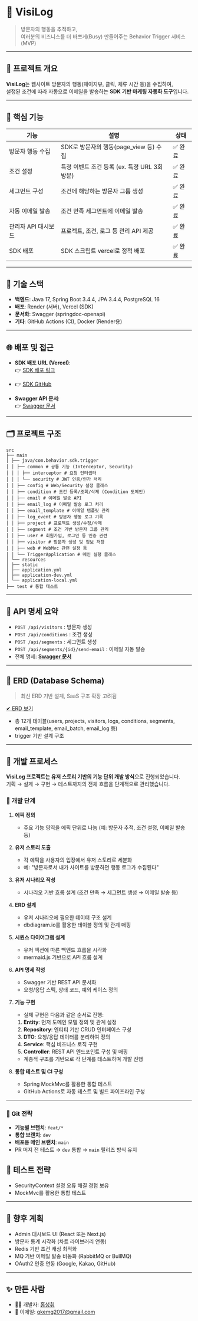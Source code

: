 # 🏅 VisiLog

> 방문자의 행동을 추적하고,  
> 여러분의 비즈니스를 더 바쁘게(Busy) 만들어주는 Behavior Trigger 서비스 (MVP)

---

## 🧠 프로젝트 개요

**VisiLog**는 웹사이트 방문자의 행동(페이지뷰, 클릭, 체류 시간 등)을 수집하여,  
설정된 조건에 따라 자동으로 이메일을 발송하는 **SDK 기반 마케팅 자동화 도구**입니다.

---

## 📌 핵심 기능

| 기능 | 설명 | 상태 |
|------|------|------|
| 방문자 행동 수집 | SDK로 방문자의 행동(page_view 등) 수집 | ✅ 완료 |
| 조건 설정 | 특정 이벤트 조건 등록 (ex. 특정 URL 3회 방문) | ✅ 완료 |
| 세그먼트 구성 | 조건에 해당하는 방문자 그룹 생성 | ✅ 완료 |
| 자동 이메일 발송 | 조건 만족 세그먼트에 이메일 발송 | ✅ 완료 |
| 관리자 API 대시보드 | 프로젝트, 조건, 로그 등 관리 API 제공 | ✅ 완료 |
| SDK 배포 | SDK 스크립트 vercel로 정적 배포 | ✅ 완료 |

---

## 🚀 기술 스택

- **백엔드**: Java 17, Spring Boot 3.4.4, JPA 3.4.4, PostgreSQL 16
- **배포**: Render (서버), Vercel (SDK)
- **문서화**: Swagger (springdoc-openapi)
- **기타**: GitHub Actions (CI), Docker (Render용)

---

## 🌐 배포 및 접근

- **SDK 배포 URL (Vercel)**:  
  👉 [SDK 배포 링크](https://behavior-tracking-sdk.vercel.app/sdk.js)
- 👉 [SDK GitHub](https://github.com/SungHuii/behavior-tracking-sdk)


- **Swagger API 문서**:  
  👉 [Swagger 문서](https://sdk-behavior-trigger-mvp.onrender.com/swagger-ui/index.html)

---

## 🗂️ 프로젝트 구조

```
src
├── main
│ ├── java/com.behavior.sdk.trigger
│ │ ├── common # 공통 기능 (Interceptor, Security)
│ │ │ ├── interceptor # 요청 인터셉터
│ │ │ └── security # JWT 인증/인가 처리
│ │ ├── config # Web/Security 설정 클래스
│ │ ├── condition # 조건 등록/조회/삭제 (Condition 도메인)
│ │ ├── email # 이메일 발송 API
│ │ ├── email_log # 이메일 발송 로그 처리
│ │ ├── email_template # 이메일 템플릿 관리
│ │ ├── log_event # 방문자 행동 로그 기록
│ │ ├── project # 프로젝트 생성/수정/삭제
│ │ ├── segment # 조건 기반 방문자 그룹 관리
│ │ ├── user # 회원가입, 로그인 등 인증 관련
│ │ ├── visitor # 방문자 생성 및 정보 저장
│ │ ├── web # WebMvc 관련 설정 등
│ │ └── TriggerApplication # 메인 실행 클래스
│ └── resources
│ ├── static
│ ├── application.yml
│ ├── application-dev.yml
│ └── application-local.yml
├── test # 통합 테스트
```

---

## 📑 API 명세 요약

- `POST /api/visitors` : 방문자 생성
- `POST /api/conditions` : 조건 생성
- `POST /api/segments` : 세그먼트 생성
- `POST /api/segments/{id}/send-email` : 이메일 자동 발송
- 전체 명세: **[Swagger 문서](https://sdk-behavior-trigger-mvp.onrender.com/swagger-ui/index.html)**

---

## 🧩 ERD (Database Schema)

> 최신 ERD 기반 설계, SaaS 구조 확장 고려됨

[✔ ERD 보기](https://dbdiagram.io/d/sdk-behavior-trigger-mvp-67fb965b4f7afba184664689)

- 총 12개 테이블(users, projects, visitors, logs, conditions, segments, email_template, email_batch, email_log 등)
- trigger 기반 설계 구조

---

## 🔄 개발 프로세스

**VisiLog 프로젝트는 유저 스토리 기반의 기능 단위 개발 방식**으로 진행되었습니다.  
기획 → 설계 → 구현 → 테스트까지의 전체 흐름을 단계적으로 관리했습니다.

### 📌 개발 단계

1. **에픽 정의**
    - 주요 기능 영역을 에픽 단위로 나눔 (예: 방문자 추적, 조건 설정, 이메일 발송 등)

2. **유저 스토리 도출**
    - 각 에픽을 사용자의 입장에서 유저 스토리로 세분화
    - 예: "방문자로서 내가 사이트를 방문하면 행동 로그가 수집된다"

3. **유저 시나리오 작성**
    - 시나리오 기반 흐름 설계 (조건 만족 → 세그먼트 생성 → 이메일 발송 등)

4. **ERD 설계**
    - 유저 시나리오에 필요한 데이터 구조 설계
    - dbdiagram.io를 활용한 테이블 정의 및 관계 매핑

5. **시퀀스 다이어그램 설계**
    - 유저 액션에 따른 백엔드 흐름을 시각화
    - mermaid.js 기반으로 API 흐름 설계

6. **API 명세 작성**
    - Swagger 기반 REST API 문서화
    - 요청/응답 스펙, 상태 코드, 예외 케이스 정의

7. **기능 구현**
   - 실제 구현은 다음과 같은 순서로 진행:
    1) **Entity**: 먼저 도메인 모델 정의 및 관계 설정
    2) **Repository**: 엔티티 기반 CRUD 인터페이스 구성
    3) **DTO**: 요청/응답 데이터를 분리하여 정의
    4) **Service**: 핵심 비즈니스 로직 구현
    5) **Controller**: REST API 엔드포인트 구성 및 매핑
    - 계층적 구조를 기반으로 각 단계를 테스트하며 개발 진행

8. **통합 테스트 및 CI 구성**
    - Spring MockMvc를 활용한 통합 테스트
    - GitHub Actions로 자동 테스트 및 빌드 파이프라인 구성

---

### 🔀 Git 전략

- **기능별 브랜치**: `feat/*`
- **통합 브랜치**: `dev`
- **배포용 메인 브랜치**: `main`
- PR 머지 전 테스트 → `dev` 통합 → `main` 릴리즈 방식 유지



## 🧪 테스트 전략

- SecurityContext 설정 오류 해결 경험 보유
- MockMvc를 활용한 통합 테스트

---

## 🙌 향후 계획

- Admin 대시보드 UI (React 또는 Next.js)
- 방문자 통계 시각화 (차트 라이브러리 연동)
- Redis 기반 조건 캐싱 최적화
- MQ 기반 이메일 발송 비동화 (RabbitMQ or BullMQ)
- OAuth2 인증 연동 (Google, Kakao, GitHub)


---

## ✨ 만든 사람

- 👨‍💻 개발자: [홍성휘](https://github.com/SungHuii)
- 📧 이메일: gkemg2017@gmail.com
